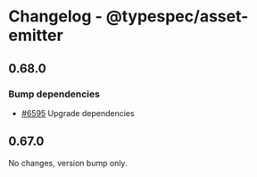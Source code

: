 # Changelog - @typespec/asset-emitter

## 0.68.0

### Bump dependencies

- [#6595](https://github.com/microsoft/typespec/pull/6595) Upgrade dependencies




## 0.67.0

No changes, version bump only.
